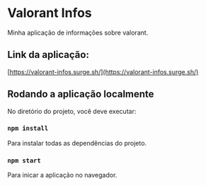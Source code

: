# Valorant Infos

Minha aplicação de informações sobre valorant.

## Link da aplicação:

[https://valorant-infos.surge.sh/](https://valorant-infos.surge.sh/)

## Rodando a aplicação localmente

No diretório do projeto, você deve executar: 

### `npm install`
Para instalar todas as dependências do projeto.

### `npm start`
Para inicar a aplicação no navegador.

